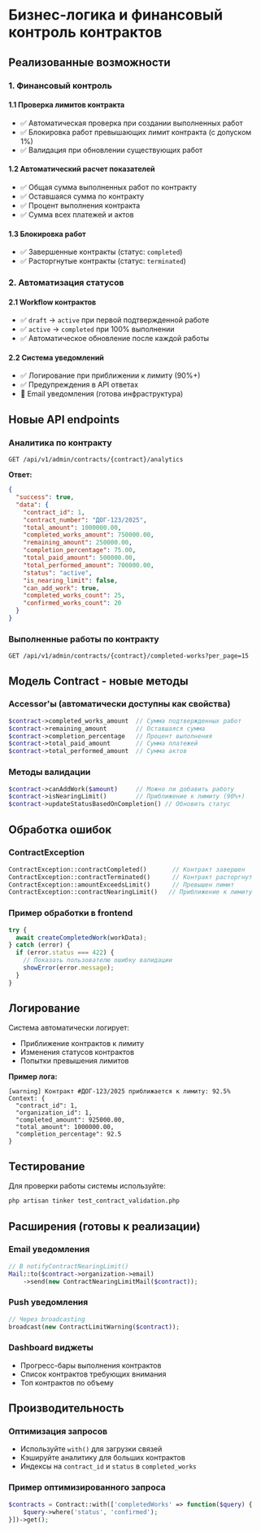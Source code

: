  # Бизнес-логика и финансовый контроль контрактов

## Реализованные возможности

### 1. Финансовый контроль

#### 1.1 Проверка лимитов контракта
- ✅ Автоматическая проверка при создании выполненных работ
- ✅ Блокировка работ превышающих лимит контракта (с допуском 1%)
- ✅ Валидация при обновлении существующих работ

#### 1.2 Автоматический расчет показателей
- ✅ Общая сумма выполненных работ по контракту
- ✅ Оставшаяся сумма по контракту
- ✅ Процент выполнения контракта
- ✅ Сумма всех платежей и актов

#### 1.3 Блокировка работ
- ✅ Завершенные контракты (статус: `completed`)
- ✅ Расторгнутые контракты (статус: `terminated`)

### 2. Автоматизация статусов

#### 2.1 Workflow контрактов
- ✅ `draft` → `active` при первой подтвержденной работе
- ✅ `active` → `completed` при 100% выполнении
- ✅ Автоматическое обновление после каждой работы

#### 2.2 Система уведомлений
- ✅ Логирование при приближении к лимиту (90%+)
- ✅ Предупреждения в API ответах
- 🔄 Email уведомления (готова инфраструктура)

## Новые API endpoints

### Аналитика по контракту
```http
GET /api/v1/admin/contracts/{contract}/analytics
```

**Ответ:**
```json
{
  "success": true,
  "data": {
    "contract_id": 1,
    "contract_number": "ДОГ-123/2025",
    "total_amount": 1000000.00,
    "completed_works_amount": 750000.00,
    "remaining_amount": 250000.00,
    "completion_percentage": 75.00,
    "total_paid_amount": 500000.00,
    "total_performed_amount": 700000.00,
    "status": "active",
    "is_nearing_limit": false,
    "can_add_work": true,
    "completed_works_count": 25,
    "confirmed_works_count": 20
  }
}
```

### Выполненные работы по контракту
```http
GET /api/v1/admin/contracts/{contract}/completed-works?per_page=15
```

## Модель Contract - новые методы

### Accessor'ы (автоматически доступны как свойства)
```php
$contract->completed_works_amount  // Сумма подтвержденных работ
$contract->remaining_amount        // Оставшаяся сумма
$contract->completion_percentage   // Процент выполнения
$contract->total_paid_amount       // Сумма платежей
$contract->total_performed_amount  // Сумма актов
```

### Методы валидации
```php
$contract->canAddWork($amount)     // Можно ли добавить работу
$contract->isNearingLimit()        // Приближение к лимиту (90%+)
$contract->updateStatusBasedOnCompletion() // Обновить статус
```

## Обработка ошибок

### ContractException
```php
ContractException::contractCompleted()       // Контракт завершен
ContractException::contractTerminated()      // Контракт расторгнут
ContractException::amountExceedsLimit()      // Превышен лимит
ContractException::contractNearingLimit()   // Приближение к лимиту
```

### Пример обработки в frontend
```javascript
try {
  await createCompletedWork(workData);
} catch (error) {
  if (error.status === 422) {
    // Показать пользователю ошибку валидации
    showError(error.message);
  }
}
```

## Логирование

Система автоматически логирует:
- Приближение контрактов к лимиту
- Изменения статусов контрактов
- Попытки превышения лимитов

**Пример лога:**
```
[warning] Контракт #ДОГ-123/2025 приближается к лимиту: 92.5%
Context: {
  "contract_id": 1,
  "organization_id": 1,
  "completed_amount": 925000.00,
  "total_amount": 1000000.00,
  "completion_percentage": 92.5
}
```

## Тестирование

Для проверки работы системы используйте:
```bash
php artisan tinker test_contract_validation.php
```

## Расширения (готовы к реализации)

### Email уведомления
```php
// В notifyContractNearingLimit()
Mail::to($contract->organization->email)
    ->send(new ContractNearingLimitMail($contract));
```

### Push уведомления
```php
// Через broadcasting
broadcast(new ContractLimitWarning($contract));
```

### Dashboard виджеты
- Прогресс-бары выполнения контрактов
- Список контрактов требующих внимания
- Топ контрактов по объему

## Производительность

### Оптимизация запросов
- Используйте `with()` для загрузки связей
- Кэшируйте аналитику для больших контрактов
- Индексы на `contract_id` и `status` в `completed_works`

### Пример оптимизированного запроса
```php
$contracts = Contract::with(['completedWorks' => function($query) {
    $query->where('status', 'confirmed');
}])->get();